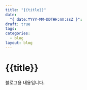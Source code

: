 ```yaml
---
title: "{{title}}"
date:
  "{ date:YYYY-MM-DDTHH:mm:ssZ }": 
draft: true
tags: 
categories:
  - blog
layout: blog
---
```


# {{title}}

블로그용 내용입니다.